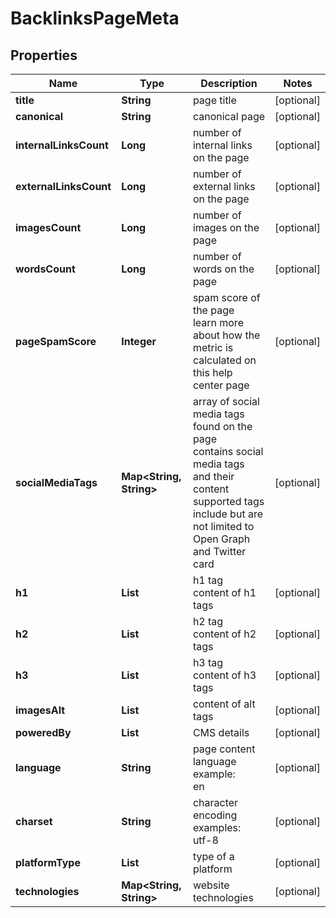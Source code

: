 # BacklinksPageMeta


## Properties

| Name | Type | Description | Notes |
|------------ | ------------- | ------------- | -------------|
**title** | **String** | page title |[optional]|
**canonical** | **String** | canonical page |[optional]|
**internalLinksCount** | **Long** | number of internal links on the page |[optional]|
**externalLinksCount** | **Long** | number of external links on the page |[optional]|
**imagesCount** | **Long** | number of images on the page |[optional]|
**wordsCount** | **Long** | number of words on the page |[optional]|
**pageSpamScore** | **Integer** | spam score of the page<br>learn more about how the metric is calculated on this help center page |[optional]|
**socialMediaTags** | **Map<String, String>** | array of social media tags found on the page<br>contains social media tags and their content<br>supported tags include but are not limited to Open Graph and Twitter card |[optional]|
**h1** | **List<String>** | h1 tag<br>content of h1 tags |[optional]|
**h2** | **List<String>** | h2 tag<br>content of h2 tags |[optional]|
**h3** | **List<String>** | h3 tag<br>content of h3 tags |[optional]|
**imagesAlt** | **List<String>** | content of alt tags |[optional]|
**poweredBy** | **List<String>** | CMS details |[optional]|
**language** | **String** | page content language<br>example:<br>en |[optional]|
**charset** | **String** | character encoding<br>examples:<br>utf-8 |[optional]|
**platformType** | **List<String>** | type of a platform |[optional]|
**technologies** | **Map<String, String>** | website technologies |[optional]|